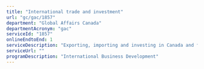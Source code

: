 ```yaml
---
title: "International trade and investment"
url: "gc/gac/1857"
department: "Global Affairs Canada"
departmentAcronym: "gac"
serviceId: "1857"
onlineEndtoEnd: 1
serviceDescription: "Exporting, importing and investing in Canada and foreign markets."
serviceUrl: ""
programDescription: "International Business Development"
---
```

